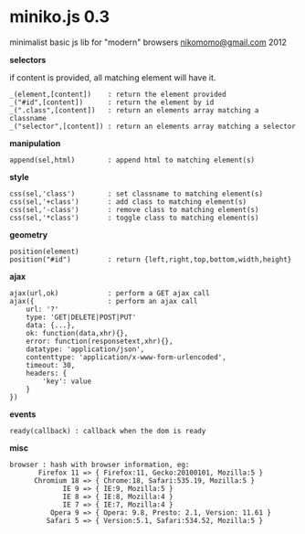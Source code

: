 miniko.js 0.3
=============
minimalist basic js lib for "modern" browsers
nikomomo@gmail.com 2012  

**selectors**

if content is provided, all matching element will have it.

	_(element,[content])    : return the element provided
	_("#id",[content])      : return the element by id
	_(".class",[content])   : return an elements array matching a classname
	_("selector",[content]) : return an elements array matching a selector

**manipulation**

	append(sel,html)        : append html to matching element(s)

**style**  

	css(sel,'class')        : set classname to matching element(s)
	css(sel,'+class')       : add class to matching element(s)
	css(sel,'-class')       : remove class to matching element(s)
	css(sel,'*class')       : toggle class to matching element(s)

**geometry**

	position(element)
	position("#id")         : return {left,right,top,bottom,width,height}

**ajax**

	ajax(url,ok)            : perform a GET ajax call
	ajax({                  : perform an ajax call
		url: '?'           
		type: 'GET|DELETE|POST|PUT'
		data: {...},
		ok: function(data,xhr){},
		error: function(responsetext,xhr){},
		datatype: 'application/json',
		contenttype: 'application/x-www-form-urlencoded',
		timeout: 30,
		headers: {
			'key': value
		}
	})

**events**

	ready(callback) : callback when the dom is ready

**misc**

	browser : hash with browser information, eg:
	       Firefox 11 => { Firefox:11, Gecko:20100101, Mozilla:5 }
	      Chromium 18 => { Chrome:18, Safari:535.19, Mozilla:5 }
	             IE 9 => { IE:9, Mozilla:5 }
	             IE 8 => { IE:8, Mozilla:4 }
	             IE 7 => { IE:7, Mozilla:4 }
	          Opera 9 => { Opera: 9.8, Presto: 2.1, Version: 11.61 }
	         Safari 5 => { Version:5.1, Safari:534.52, Mozilla:5 }